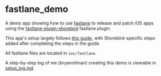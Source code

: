 # fastlane_demo

A demo app showing how to use [fastlane](https://fastlane.tools/) to release and
patch iOS apps using the
[fastlane-plugin-shorebird](https://rubygems.org/gems/fastlane-plugin-shorebird/)
fastlane plugin.

This app's setup largely follows [this
guide](https://medium.com/revelo-tech/setting-up-automatic-ios-release-with-fastlane-and-match-on-ci-cd-server-16c3f1d79bc5),
with Shorebird-specific steps added after completing the steps in the guide.

All fastlane files are located in `ios/fastlane`.

A step-by-step log of me (bryanoltman) creating this demo is viewable in
[setup_log.md](./setup_log.md).

